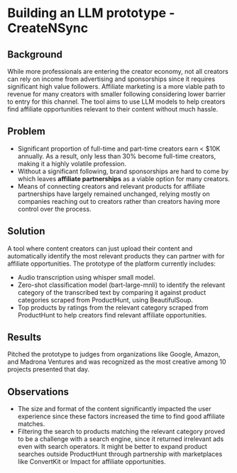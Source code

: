 # Building an LLM prototype - CreateNSync

## Background
While more professionals are entering the creator economy, not all creators can rely on income from advertising and sponsorships since it requires significant high value followers. Affiliate marketing is a more viable path to revenue for many creators with smaller following considering lower barrier to entry for this channel. The tool aims to use LLM models to help creators find affiliate opportunities relevant to their content without much hassle.

## Problem
* Significant proportion of full-time and part-time creators earn < $10K annually. As a result, only less than 30% become full-time creators, making it a highly volatile profession.
* Without a significant following, brand sponsorships are hard to come by which leaves **affiliate partnerships** as a viable option for many creators.
* Means of connecting creators and relevant products for affiliate partnerships have largely remained unchanged, relying mostly on companies reaching out to creators rather than creators having more control over the process.

## Solution
A tool where content creators can just upload their content and automatically identify the most relevant products they can partner with for affiliate opportunities. The prototype of the platform currently includes:

* Audio transcription using whisper small model.
* Zero-shot classification model (bart-large-mnli) to identify the relevant category of the transcribed text by comparing it against product categories scraped from ProductHunt, using BeautifulSoup.
* Top products by ratings from the relevant category scraped from ProductHunt to help creators find relevant affiliate opportunities.

## Results
Pitched the prototype to judges from organizations like Google, Amazon, and Madrona Ventures and was recognized as the most creative among 10 projects presented that day. 

## Observations
* The size and format of the content significantly impacted the user experience since these factors increased the time to find good affiliate matches.
* Filtering the search to products matching the relevant category proved to be a challenge with a search engine, since it returned irrelevant ads even with search operators. It might be better to expand product searches outside ProductHunt through partnership with marketplaces like ConvertKit or Impact for affiliate opportunities.
